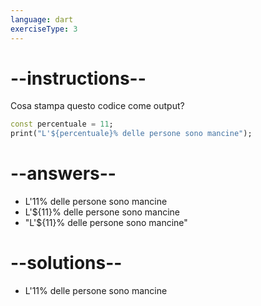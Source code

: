 ```yaml
---
language: dart
exerciseType: 3
---
```


# --instructions--

Cosa stampa questo codice come output?
```dart
const percentuale = 11;
print("L'${percentuale}% delle persone sono mancine");
```

# --answers--

- L'11% delle persone sono mancine
- L'${11}% delle persone sono mancine
- "L'${11}% delle persone sono mancine"

# --solutions--

- L'11% delle persone sono mancine
